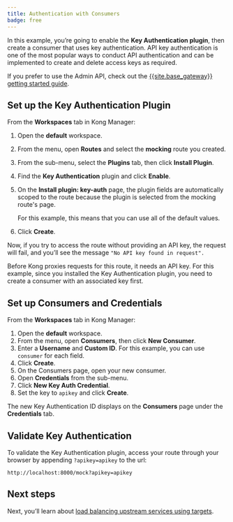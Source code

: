 ```yaml
---
title: Authentication with Consumers
badge: free
---
```


In this example, you’re going to enable the **Key Authentication plugin**, then create a consumer that uses key authentication. API key authentication is one of the most popular ways to conduct API authentication and can be implemented to create and delete access keys as required.

If you prefer to use the Admin API, check out the [{{site.base_gateway}} getting started guide](/gateway/latest/get-started/key-authentication/).

## Set up the Key Authentication Plugin

From the **Workspaces** tab in Kong Manager:

1. Open the **default** workspace.
2. From the menu, open **Routes** and select the **mocking** route you created.
4. From the sub-menu, select the **Plugins** tab, then click **Install Plugin**.
5. Find the **Key Authentication** plugin and click **Enable**.
6. On the **Install plugin: key-auth** page, the plugin fields are automatically scoped to the route because the plugin is selected from the mocking route's page.

    For this example, this means that you can use all of the default values.
7. Click **Create**.

Now, if you try to access the route without providing an API key, the request will fail, and you’ll see the message `"No API key found in request".`

Before Kong proxies requests for this route, it needs an API key. For this example, since you installed the Key Authentication plugin, you need to create a consumer with an associated key first.


## Set up Consumers and Credentials

From the **Workspaces** tab in Kong Manager:

1. Open the **default** workspace.
2. From the menu, open **Consumers**, then click **New Consumer**.
3. Enter a **Username** and **Custom ID**. For this example, you can use `consumer` for each field.
4. Click **Create**.
5. On the Consumers page, open your new consumer.
6. Open **Credentials** from the sub-menu.
7. Click **New Key Auth Credential**.
8. Set the key to `apikey` and click **Create**.

The new Key Authentication ID displays on the **Consumers** page under the **Credentials** tab.

## Validate Key Authentication

To validate the Key Authentication plugin, access your route through your browser by appending `?apikey=apikey` to the url:

```
http://localhost:8000/mock?apikey=apikey
```

## Next steps

Next, you’ll learn about [load balancing upstream services using targets](/gateway/{{page.kong_version}}/kong-manager/get-started/load-balancing/).
